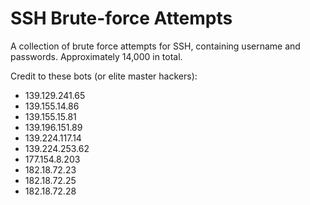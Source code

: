 # SSH Brute-force Attempts
A collection of brute force attempts for SSH, containing username and passwords. Approximately 14,000 in total.

Credit to these bots (or elite master hackers): 

* 139.129.241.65
* 139.155.14.86
* 139.155.15.81
* 139.196.151.89
* 139.224.117.14
* 139.224.253.62
* 177.154.8.203
* 182.18.72.23
* 182.18.72.25
* 182.18.72.28
